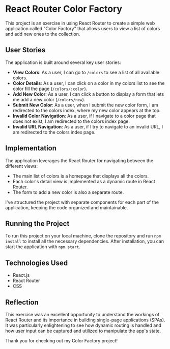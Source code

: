 # React Router Color Factory

This project is an exercise in using React Router to create a simple web application called "Color Factory" that allows users to view a list of colors and add new ones to the collection.

## User Stories

The application is built around several key user stories:

- **View Colors**: As a user, I can go to `/colors` to see a list of all available colors.
- **Color Details**: As a user, I can click on a color in my colors list to see the color fill the page (`/colors/:color`).
- **Add New Color**: As a user, I can click a button to display a form that lets me add a new color (`/colors/new`).
- **Submit New Color**: As a user, when I submit the new color form, I am redirected to the colors index, where my new color appears at the top.
- **Invalid Color Navigation**: As a user, if I navigate to a color page that does not exist, I am redirected to the colors index page.
- **Invalid URL Navigation**: As a user, if I try to navigate to an invalid URL, I am redirected to the colors index page.

## Implementation

The application leverages the React Router for navigating between the different views:

- The main list of colors is a homepage that displays all the colors.
- Each color's detail view is implemented as a dynamic route in React Router.
- The form to add a new color is also a separate route.

I've structured the project with separate components for each part of the application, keeping the code organized and maintainable.

## Running the Project

To run this project on your local machine, clone the repository and run `npm install` to install all the necessary dependencies. After installation, you can start the application with `npm start`.

## Technologies Used

- React.js
- React Router
- CSS

## Reflection

This exercise was an excellent opportunity to understand the workings of React Router and its importance in building single-page applications (SPAs). It was particularly enlightening to see how dynamic routing is handled and how user input can be captured and utilized to manipulate the app's state.

Thank you for checking out my Color Factory project!
